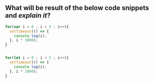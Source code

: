 ## What will be result of the below code snippets and _explain it_?
```javascript
for(var i = 0 ; i < 5 ; i++){
  setTimeout(() => {
    console.log(i);
  }, i * 1000);
}


for(let i = 0 ; i < 5 ; i++){
  setTimeout(() => {
    console.log(i);
  }, i * 1000);
}
```
